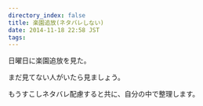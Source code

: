 ```yaml
---
directory_index: false
title: 楽園追放(ネタバレしない)
date: 2014-11-18 22:58 JST
tags:
---
```


日曜日に楽園追放を見た。

まだ見てない人がいたら見ましょう。

もうすこしネタバレ配慮すると共に、自分の中で整理します。
